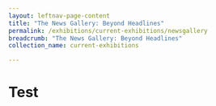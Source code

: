 ```yaml
---
layout: leftnav-page-content
title: "The News Gallery: Beyond Headlines"
permalink: /exhibitions/current-exhibitions/newsgallery
breadcrumb: "The News Gallery: Beyond Headlines"
collection_name: current-exhibitions

---
```


# Test